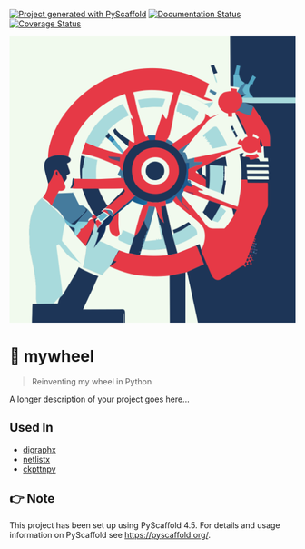 <!-- These are examples of badges you might want to add to your README:
     please update the URLs accordingly

[![Built Status](https://api.cirrus-ci.com/github/<USER>/mywheel.svg?branch=main)](https://cirrus-ci.com/github/<USER>/mywheel)
[![ReadTheDocs](https://readthedocs.org/projects/mywheel/badge/?version=latest)](https://mywheel.readthedocs.io/en/stable/)
[![Coveralls](https://img.shields.io/coveralls/github/<USER>/mywheel/main.svg)](https://coveralls.io/r/<USER>/mywheel)
[![PyPI-Server](https://img.shields.io/pypi/v/mywheel.svg)](https://pypi.org/project/mywheel/)
[![Conda-Forge](https://img.shields.io/conda/vn/conda-forge/mywheel.svg)](https://anaconda.org/conda-forge/mywheel)
[![Monthly Downloads](https://pepy.tech/badge/mywheel/month)](https://pepy.tech/project/mywheel)
[![Twitter](https://img.shields.io/twitter/url/http/shields.io.svg?style=social&label=Twitter)](https://twitter.com/mywheel)
-->

[![Project generated with PyScaffold](https://img.shields.io/badge/-PyScaffold-005CA0?logo=pyscaffold)](https://pyscaffold.org/)
[![Documentation Status](https://readthedocs.org/projects/mywheel/badge/?version=latest)](https://mywheel.readthedocs.io/en/latest/?badge=latest)
[![Coverage Status](https://coveralls.io/repos/github/luk036/mywheel/badge.svg?branch=main)](https://coveralls.io/github/luk036/mywheel?branch=main)

![logo](./reinventing-my-wheel.svg)

# 🛞 mywheel

> Reinventing my wheel in Python

A longer description of your project goes here...

## Used In

- [digraphx](https://luk036.github.io/digraphx)
- [netlistx](https://luk036.github.io/netlistx)
- [ckpttnpy](https://luk036.github.io/ckpttnpy)

<!-- pyscaffold-notes -->

## 👉 Note

This project has been set up using PyScaffold 4.5. For details and usage
information on PyScaffold see https://pyscaffold.org/.
